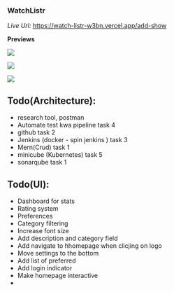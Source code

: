### WatchListr

*Live Url:* https://watch-listr-w3bn.vercel.app/add-show

**Previews**

![](https://github.com/WatchListr/WatchListr/blob/master/previews/user_catalog.png)

![](https://github.com/WatchListr/WatchListr/blob/master/previews/add_catalog.png?raw=true)

![](https://github.com/WatchListr/WatchListr/blob/master/previews/preview_catalog.png)


## Todo(Architecture):
  - research tool, postman 
  - Automate test kwa pipeline  task 4
  - github task 2
  - Jenkins (docker - spin jenkins ) task 3
  - Mern(Crud) task 1
  - minicube (Kubernetes) task 5
  - sonarqube  task 1

## Todo(UI):
  - Dashboard for stats
  - Rating system
  - Preferences
  - Category filtering
  - Increase font size
  - Add description and category field
  - Add navigate to hhomepage when clicjing on logo
  - Move settings to the bottom
  - Add list of preferred
  - Add login indicator
  - Make homepage interactive
  - 
    
